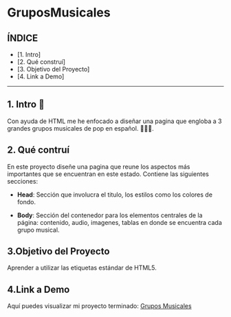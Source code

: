 # GruposMusicales

## **ÍNDICE**

* [1. Intro] 
* [2. Qué construí] 
* [3. Objetivo del Proyecto]
* [4. Link a Demo] 

****

## 1. Intro 🧐

Con ayuda de HTML me he enfocado a diseñar una pagina que engloba a 3 grandes grupos musicales de pop en español. 🙌👏🤓.

## 2. Qué contruí

En este proyecto diseñe una pagina que reune los aspectos más importantes que se encuentran en este estado. Contiene las siguientes secciones:

* **Head**: Sección que involucra el titulo, los estilos como los colores de fondo.

* **Body**: Sección del contenedor para los elementos centrales de la página: contenido, audio, imagenes, tablas en donde se encuentra cada grupo musical.

## 3.Objetivo del Proyecto

Aprender a utilizar las etiquetas estándar de HTML5.


## 4.Link a Demo

Aquí puedes visualizar mi proyecto terminado: [Grupos Musicales](https://gruposmusicalesespop.netlify.app/)
